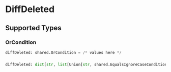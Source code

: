 # DiffDeleted


## Supported Types

### OrCondition

```python
diffDeleted: shared.OrCondition = /* values here */
```

### 

```python
diffDeleted: dict[str, list[Union[str, shared.EqualsIgnoreCaseCondition, shared.AnythingButCondition, shared.NumericCondition, shared.ExistsCondition, shared.PrefixCondition, shared.SuffixCondition]]] = /* values here */
```

